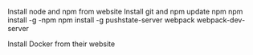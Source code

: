 Install node and npm from website
Install git and npm
update npm
npm install -g -npm
npm install -g pushstate-server webpack webpack-dev-server


Install Docker from their website
